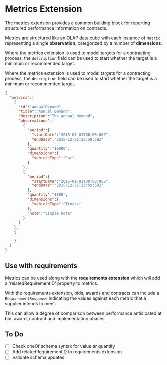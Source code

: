 Metrics Extension
=================

The metrics extension provides a common building block for reporting structured performance information on contracts. 

Metrics are structured like an [OLAP data cube](https://en.wikipedia.org/wiki/OLAP_cube) with each instance of ```Metric``` representing a single **observation**, categorized by a number of **dimensions**.

Where the metrics extension is used to model targets for a contracting process, the ```description``` field can be used to start whether the target is a minimum or recommended target.

Where the metrics extension is used to model targets for a contracting process, the ```description``` field can be used to start whether the target is a minimum or recommended target.


```json
{
  "metrics":[
    {
      "id":"annualDemand",
      "title":"Annual Demand",
      "description":"The annual demand",
      "observations":[
        {
          "period":{
            "startDate":"2015-01-01T00:00:00Z",
            "endDate":"2015-12-31T23:59:59Z"
          },
          "quantity":"10000",
          "dimensions":{
            "vehicleType":"Car"
          }
        },
        {
          "period":{
            "startDate":"2015-01-01T00:00:00Z",
            "endDate":"2015-12-31T23:59:59Z"
          },
          "quantity":"1000",
          "dimensions":{
            "vehicleType":"Trucks"
          },
          "note":"Simple note"
        }
      ]
    },
    {

    }
  ]
}
```


## Use with requirements

Metrics can be used along with the **requirements extension** which will add a 'relatedRequirementID' property to metrics. 

With the requirements extension, bids, awards and contracts can include a ```RequirementResponse``` indicating the values against each metric that a supplier intends to meet. 

This can allow a degree of comparison between performance anticipated at bid, award, contract and implementation phases.

## To Do

* [ ] Check oneOf schema syntax for value **or** quantity
* [ ] Add relatedRequirementID to requirements extension
* [ ] Validate schema updates
